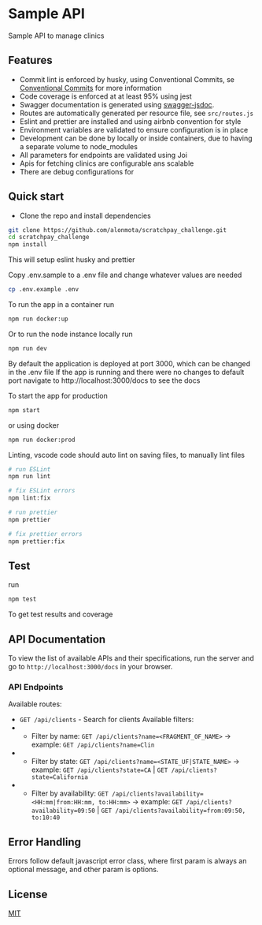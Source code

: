 # Sample API
Sample API to manage clinics

## Features
- Commit lint is enforced by husky, using Conventional Commits, se [Conventional Commits](https://www.conventionalcommits.org/en/v1.0.0/) for more information
- Code coverage is enforced at at least 95% using jest
- Swagger documentation is generated using [swagger-jsdoc](https://github.com/Surnet/swagger-jsdoc).
- Routes are automatically generated per resource file, see `src/routes.js`
- Eslint and prettier are installed and using airbnb convention for style
- Environment variables are validated to ensure configuration is in place
- Development can be done by locally or inside containers, due to having a separate volume to node_modules
- All parameters for endpoints are validated using Joi
- Apis for fetching clinics are configurable ans scalable
- There are debug configurations for 

## Quick start

- Clone the repo and install dependencies
```bash
git clone https://github.com/alonmota/scratchpay_challenge.git
cd scratchpay_challenge
npm install
```
This will setup eslint husky and prettier

Copy .env.sample to a .env file and change whatever values are needed
```bash
cp .env.example .env
```

To run the app in a container run
```bash
npm run docker:up
```
Or to run the node instance locally run 
```bash
npm run dev
```

By default the application is deployed at port 3000, which can be changed in the .env file
If the app is running and there were no changes to default port navigate to http://localhost:3000/docs to see the docs

To start the app for production
```bash
npm start
```
or using docker
```bash
npm run docker:prod
```

Linting, vscode code should auto lint on saving files, to manually lint files

```bash
# run ESLint
npm run lint

# fix ESLint errors
npm lint:fix

# run prettier
npm prettier

# fix prettier errors
npm prettier:fix
```

## Test
run
```bash
npm test
```
To get test results and coverage

## API Documentation
To view the list of available APIs and their specifications, run the server and go to `http://localhost:3000/docs` in your browser. 

### API Endpoints

Available routes:
- `GET /api/clients` - Search for clients
Available filters:
- - Filter by name: `GET /api/clients?name=<FRAGMENT_OF_NAME>` -> example: `GET /api/clients?name=Clin`
- - Filter by state: `GET /api/clients?name=<STATE_UF|STATE_NAME>` -> example: `GET /api/clients?state=CA` | `GET /api/clients?state=California`
- - Filter by availability: `GET /api/clients?availability=<HH:mm|from:HH:mm, to:HH:mm>` -> example: `GET /api/clients?availability=09:50` | `GET /api/clients?availability=from:09:50, to:10:40`
## Error Handling
Errors follow default javascript error class, where first param is always an optional message, and other param is options.

## License
[MIT](LICENSE)
